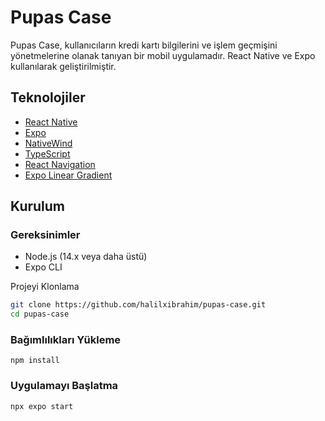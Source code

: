# Pupas Case

Pupas Case, kullanıcıların kredi kartı bilgilerini ve işlem geçmişini yönetmelerine olanak tanıyan bir mobil uygulamadır. React Native ve Expo kullanılarak geliştirilmiştir.


## Teknolojiler

- [React Native](https://reactnative.dev/)
- [Expo](https://expo.dev/)
- [NativeWind](https://www.nativewind.dev/)
- [TypeScript](https://www.typescriptlang.org/)
- [React Navigation](https://reactnavigation.org/)
- [Expo Linear Gradient](https://docs.expo.dev/versions/latest/sdk/linear-gradient/)

## Kurulum

### Gereksinimler

- Node.js (14.x veya daha üstü)
- Expo CLI

Projeyi Klonlama

```bash
git clone https://github.com/halilxibrahim/pupas-case.git
cd pupas-case
```

### Bağımlılıkları Yükleme
```npm install ```

### Uygulamayı Başlatma
```npx expo start ```

